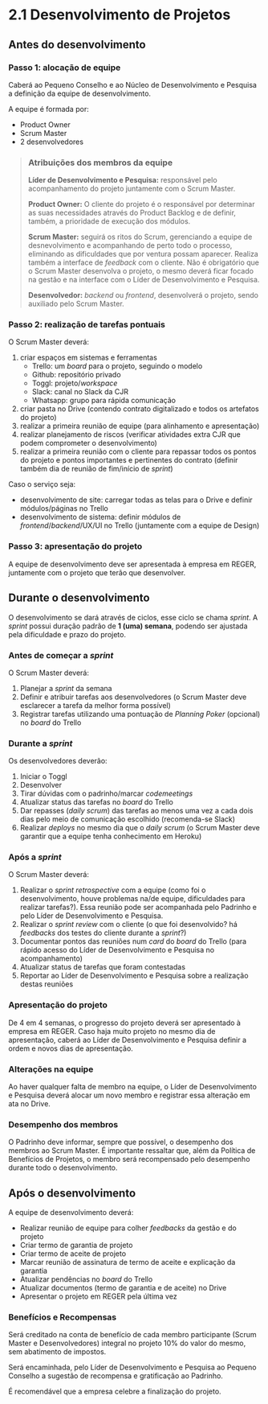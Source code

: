 # 2.1 Desenvolvimento de Projetos

## Antes do desenvolvimento

### Passo 1: alocação de equipe

Caberá ao Pequeno Conselho e ao Núcleo de Desenvolvimento e Pesquisa a definição da equipe de desenvolvimento.

A equipe é formada por:

* Product Owner
* Scrum Master
* 2 desenvolvedores

> ### Atribuições dos membros da equipe
>
> **Líder de Desenvolvimento e Pesquisa:** responsável pelo acompanhamento do projeto juntamente com o Scrum Master.
>
> **Product Owner:** O cliente do projeto é o responsável por determinar as suas necessidades através do Product Backlog e de definir, também, a prioridade de execução dos módulos.
>
> **Scrum Master:** seguirá os ritos do Scrum, gerenciando a equipe de desnevolvimento e acompanhando de perto todo o processo, eliminando as dificuldades que por ventura possam aparecer. Realiza também a interface de _feedback_ com o cliente. Não é obrigatório que o Scrum Master desenvolva o projeto, o mesmo deverá ficar focado na gestão e na interface com o Líder de Desenvolvimento e Pesquisa.
>
> **Desenvolvedor:** _backend_ ou _frontend_, desenvolverá o projeto, sendo auxiliado pelo Scrum Master.

### Passo 2: realização de tarefas pontuais

O Scrum Master deverá:

1. criar espaços em sistemas e ferramentas
   * Trello: um _board_ para o projeto, seguindo o modelo
   * Github: repositório privado
   * Toggl: projeto/_workspace_
   * Slack: canal no Slack da CJR
   * Whatsapp: grupo para rápida comunicação
2. criar pasta no Drive \(contendo contrato digitalizado e todos os artefatos do projeto\)
3. realizar a primeira reunião de equipe \(para alinhamento e apresentação\)
4. realizar planejamento de riscos \(verificar atividades extra CJR que podem comprometer o desenvolvimento\)
5. realizar a primeira reunião com o cliente para repassar todos os pontos do projeto e pontos importantes e pertinentes do contrato \(definir também dia de reunião de fim/início de _sprint_\)

Caso o serviço seja:

* desenvolvimento de site: carregar todas as telas para o Drive e definir módulos/páginas no Trello
* desenvolvimento de sistema: definir módulos de _frontend_/_backend_/UX/UI no Trello \(juntamente com a equipe de Design\)

### Passo 3: apresentação do projeto

A equipe de desenvolvimento deve ser apresentada à empresa em REGER, juntamente com o projeto que terão que desenvolver.

## Durante o desenvolvimento

O desenvolvimento se dará através de ciclos, esse ciclo se chama _sprint_. A _sprint_ possui duração padrão de **1 \(uma\) semana**, podendo ser ajustada pela dificuldade e prazo do projeto.

### Antes de começar a _sprint_

O Scrum Master deverá:

1. Planejar a _sprint_ da semana
2. Definir e atribuir tarefas aos desenvolvedores \(o Scrum Master deve esclarecer a tarefa da melhor forma possível\)
3. Registrar tarefas utilizando uma pontuação de _Planning Poker_ \(opcional\) no _board_ do Trello

### Durante a _sprint_

Os desenvolvedores deverão:

1. Iniciar o Toggl
2. Desenvolver
3. Tirar dúvidas com o padrinho/marcar _codemeetings_
4. Atualizar status das tarefas no _board_ do Trello
5. Dar repasses \(_daily scrum_\) das tarefas ao menos uma vez a cada dois dias pelo meio de comunicação escolhido \(recomenda-se Slack\)
6. Realizar _deploys_ no mesmo dia que o _daily scrum_ \(o Scrum Master deve garantir que a equipe tenha conhecimento em Heroku\)

### Após a _sprint_

O Scrum Master deverá:

1. Realizar o _sprint retrospective_ com a equipe \(como foi o desenvolvimento, houve problemas na/de equipe, dificuldades para realizar tarefas?\). Essa reunião pode ser acompanhada pelo Padrinho e pelo Líder de Desenvolvimento e Pesquisa.
2. Realizar o _sprint review_ com o cliente \(o que foi desenvolvido? há _feedbacks_ dos testes do cliente durante a _sprint_?\)
3. Documentar pontos das reuniões num _card_ do _board_ do Trello \(para rápido acesso do Líder de Desenvolvimento e Pesquisa no acompanhamento\)
4. Atualizar status de tarefas que foram contestadas
5. Reportar ao Líder de Desenvolvimento e Pesquisa sobre a realização destas reuniões

### Apresentação do projeto

De 4 em 4 semanas, o progresso do projeto deverá ser apresentado à empresa em REGER. Caso haja muito projeto no mesmo dia de apresentação, caberá ao Líder de Desenvolvimento e Pesquisa definir a ordem e novos dias de apresentação.

### Alterações na equipe

Ao haver qualquer falta de membro na equipe, o Líder de Desenvolvimento e Pesquisa deverá alocar um novo membro e registrar essa alteração em ata no Drive.

### Desempenho dos membros

O Padrinho deve informar, sempre que possível, o desempenho dos membros ao Scrum Master. É importante ressaltar que, além da Política de Benefícios de Projetos, o membro será recompensado pelo desempenho durante todo o desenvolvimento.

## Após o desenvolvimento

A equipe de desenvolvimento deverá:

* Realizar reunião de equipe para colher _feedbacks_ da gestão e do projeto
* Criar termo de garantia de projeto
* Criar termo de aceite de projeto
* Marcar reunião de assinatura de termo de aceite e explicação da garantia
* Atualizar pendências no _board_ do Trello
* Atualizar documentos \(termo de garantia e de aceite\) no Drive
* Apresentar o projeto em REGER pela última vez

### Benefícios e Recompensas

Será creditado na conta de benefício de cada membro participante \(Scrum Master e Desenvolvedores\) integral no projeto 10% do valor do mesmo, sem abatimento de impostos.

Será encaminhada, pelo Líder de Desenvolvimento e Pesquisa ao Pequeno Conselho a sugestão de recompensa e gratificação ao Padrinho.

É recomendável que a empresa celebre a finalização do projeto.

